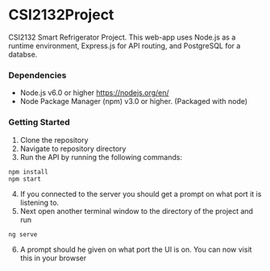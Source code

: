 # CSI2132Project
CSI2132 Smart Refrigerator Project. 
This web-app uses Node.js as a runtime environment, Express.js for API routing, and PostgreSQL for a databse.

### Dependencies
- Node.js v6.0 or higher https://nodejs.org/en/
- Node Package Manager (npm) v3.0 or higher. (Packaged with node)

### Getting Started
1. Clone the repository
2. Navigate to repository directory
3. Run the API by running the following commands:
```
npm install
npm start
```
4. If you connected to the server you should get a prompt on what port it is listening to.
5. Next open another terminal window to the directory of the project and run
```
ng serve
```
6. A prompt should he given on what port the UI is on. You can now visit this in your browser
